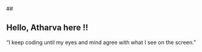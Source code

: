 ##<h2 >Hello, <strong>Atharva here !! </strong> </h2>
“I keep coding until my eyes and mind agree with what I see on the screen.”
